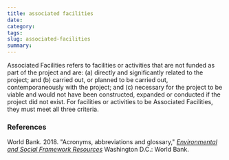 ```yaml
---
title: associated facilities
date:
category:
tags:
slug: associated-facilities
summary:
---
```


Associated Facilities refers to facilities or activities that are not funded as part of the project and are: (a)
directly and significantly related to the project; and (b) carried out, or planned to be carried out,
contemporaneously with the project; and (c) necessary for the project to be viable and would not have
been constructed, expanded or conducted if the project did not exist. For facilities or activities to be
Associated Facilities, they must meet all three criteria.


### References


World Bank. 2018. "Acronyms, abbreviations and glossary," _[Environmental and Social Framework Resources](https://www.worldbank.org/en/projects-operations/environmental-and-social-framework/brief/environmental-and-social-framework-resources)_ Washington D.C.: World Bank.
